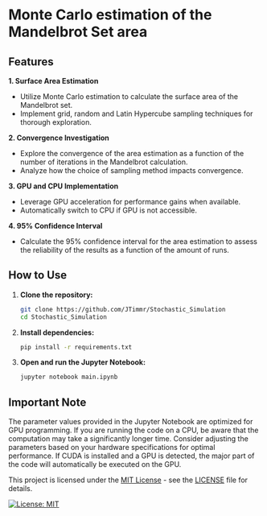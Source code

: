 # Monte Carlo estimation of the Mandelbrot Set area

## Features

**1. Surface Area Estimation**
- Utilize Monte Carlo estimation to calculate the surface area of the Mandelbrot set.
- Implement grid, random and Latin Hypercube sampling techniques for thorough exploration.

**2. Convergence Investigation**
- Explore the convergence of the area estimation as a function of the number of iterations in the Mandelbrot calculation.
- Analyze how the choice of sampling method impacts convergence.

**3. GPU and CPU Implementation**
- Leverage GPU acceleration for performance gains when available.
- Automatically switch to CPU if GPU is not accessible.

**4. 95% Confidence Interval**
- Calculate the 95% confidence interval for the area estimation to assess the reliability of the results as a function of the amount of runs.


## How to Use

1. **Clone the repository:**

   ```bash
   git clone https://github.com/JTimmr/Stochastic_Simulation
   cd Stochastic_Simulation

2. **Install dependencies:**
    ```bash
    pip install -r requirements.txt

3. **Open and run the Jupyter Notebook:**
    ```bash
    jupyter notebook main.ipynb


## Important Note

The parameter values provided in the Jupyter Notebook are optimized for GPU programming. If you are running the code on a CPU, be aware that the computation may take a significantly longer time. Consider adjusting the parameters based on your hardware specifications for optimal performance. If CUDA is installed and a GPU is detected, the major part of the code will automatically be executed on the GPU.



This project is licensed under the [MIT License](https://opensource.org/licenses/MIT) - see the [LICENSE](LICENSE.txt) file for details.

[![License: MIT](https://img.shields.io/badge/License-MIT-yellow.svg)](https://opensource.org/licenses/MIT)
